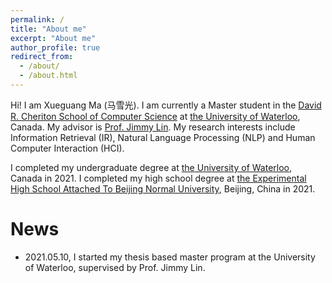 ```yaml
---
permalink: /
title: "About me"
excerpt: "About me"
author_profile: true
redirect_from: 
  - /about/
  - /about.html
---
```


Hi! I am Xueguang Ma (马雪光).
I am currently a Master student in the [David R. Cheriton School of Computer Science](https://cs.uwaterloo.ca/) at [the University of Waterloo](https://uwaterloo.ca/), Canada.
My advisor is [Prof. Jimmy Lin](https://cs.uwaterloo.ca/~jimmylin/).
My research interests include Information Retrieval (IR), Natural Language Processing (NLP) and Human Computer Interaction (HCI).

I completed my undergraduate degree at [the University of Waterloo](https://uwaterloo.ca/), Canada in 2021.
I completed my high school degree at [the Experimental High School Attached To Beijing Normal University](http://www.sdsz.com.cn/), Beijing, China in 2021.

# News

- 2021.05.10, I started my thesis based master program at the University of Waterloo, supervised by Prof. Jimmy Lin.